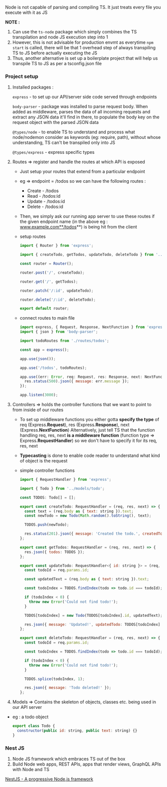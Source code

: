 Node is not capable of parsing and compiling TS.
It just treats every file you execute with it as JS 

**NOTE :** 

1. Can use the `ts-node` package which simply combines the TS transpilation and node JS execution step into 1
2. However, this is not advisable for production envmt as everytime `npm start` is called, there will be that 1 overhead step of always transpiling TS to JS before actually executing the JS
3. Thus, another alternative is set up a boilerplate project that will help us transpile TS to JS as per a tsconfig.json file

### Project setup

1. Installed packages :

    `express` - to set up our API/server side code served through endpoints

    `body-parser` - package was installed to parse request body. When added as middleware, parses the data of all incoming requests and extract any JSON data it'll find in there, to populate the body key on the request object with the parsed JSON data 

    `@types/node` - to enable TS to understand and process what node/nodemon consider as keywords (eg: require, path), without whose understanding, TS can't be transpiled only into JS

    `@types/express` - express specific types

2. Routes ⇒ register and handle the routes at which API is exposed
    - Just setup your routes that extend from a particular endpoint
    - eg ⇒ endpoint = /todos so we can have the following routes :
        - Create - /todos
        - Read - /todos:id
        - Update - /todos:id
        - Delete - /todos:id
    - Then, we simply ask our running app server to use these routes if the given endpoint name (in the above eg : www.example.com**/todos**) is being hit from the client
    - setup routes

        ```jsx
        import { Router } from 'express';

        import { createTodo, getTodos, updateTodo, deleteTodo } from '../controllers/todos';

        const router = Router();

        router.post('/', createTodo);

        router.get('/', getTodos);

        router.patch('/:id', updateTodo);

        router.delete('/:id', deleteTodo);

        export default router;
        ```

    - connect routes to main file

        ```jsx
        import express, { Request, Response, NextFunction } from 'express';
        import { json } from 'body-parser';

        import todoRoutes from './routes/todos';

        const app = express();

        app.use(json());

        app.use('/todos', todoRoutes);

        app.use((err: Error, req: Request, res: Response, next: NextFunction) => {
          res.status(500).json({ message: err.message });
        });

        app.listen(3000);
        ```

3. Controllers ⇒ holds the controller functions that we want to point to from inside of our routes
    - To set up middleware functions you either gotta **specify the type** of req (Express.**Request**), res (Express.**Response**), next (Express.**NextFunction**) 
    Alternatively, just tell TS that the function handling req, res, next **is a middleware function** (function type ⇒ Express.**RequestHandler**) so we don't have to specify it for its req, res, next
    - **Typecasting** is done to enable code reader to understand what kind of object is the request
    - simple controller functions

        ```jsx
        import { RequestHandler } from 'express';

        import { Todo } from '../models/todo';

        const TODOS: Todo[] = [];

        export const createTodo: RequestHandler = (req, res, next) => {
          const text = (req.body as { text: string }).text;
          const newTodo = new Todo(Math.random().toString(), text);

          TODOS.push(newTodo);

          res.status(201).json({ message: 'Created the todo.', createdTodo: newTodo });
        };

        export const getTodos: RequestHandler = (req, res, next) => {
          res.json({ todos: TODOS });
        };

        export const updateTodo: RequestHandler<{ id: string }> = (req, res, next) => {
          const todoId = req.params.id;

          const updatedText = (req.body as { text: string }).text;

          const todoIndex = TODOS.findIndex(todo => todo.id === todoId);

          if (todoIndex < 0) {
            throw new Error('Could not find todo!');
          }

          TODOS[todoIndex] = new Todo(TODOS[todoIndex].id, updatedText);

          res.json({ message: 'Updated!', updatedTodo: TODOS[todoIndex] });
        };

        export const deleteTodo: RequestHandler = (req, res, next) => {
          const todoId = req.params.id;

          const todoIndex = TODOS.findIndex(todo => todo.id === todoId);

          if (todoIndex < 0) {
            throw new Error('Could not find todo!');
          }

          TODOS.splice(todoIndex, 1);

          res.json({ message: 'Todo deleted!' });
        };
        ```

4. Models ⇒ Contains the skeleton of objects, classes etc. being used in our API server
- eg : a todo object

    ```jsx
    export class Todo {
      constructor(public id: string, public text: string) {}
    }
    ```

### Nest JS

1. Node JS framework which embraces TS out of the  box
2. Build Node web apps, REST APIs, apps that render views, GraphQL APIs with Node and TS

[NestJS - A progressive Node.js framework](https://nestjs.com/)
